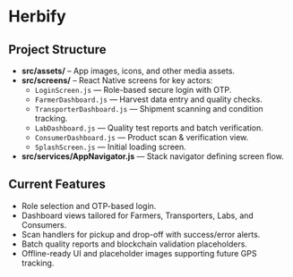# Herbify

## Project Structure

- **src/assets/** – App images, icons, and other media assets.
- **src/screens/** – React Native screens for key actors:
  - `LoginScreen.js` — Role-based secure login with OTP.
  - `FarmerDashboard.js` — Harvest data entry and quality checks.
  - `TransporterDashboard.js` — Shipment scanning and condition tracking.
  - `LabDashboard.js` — Quality test reports and batch verification.
  - `ConsumerDashboard.js` — Product scan & verification view.
  - `SplashScreen.js` — Initial loading screen.
- **src/services/AppNavigator.js** — Stack navigator defining screen flow.

## Current Features

- Role selection and OTP-based login.
- Dashboard views tailored for Farmers, Transporters, Labs, and Consumers.
- Scan handlers for pickup and drop-off with success/error alerts.
- Batch quality reports and blockchain validation placeholders.
- Offline-ready UI and placeholder images supporting future GPS tracking.

